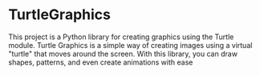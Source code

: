 # TurtleGraphics
 This project is a Python library for creating graphics using the Turtle module. Turtle Graphics is a simple way of creating images using a virtual "turtle" that moves around the screen. With this library, you can draw shapes, patterns, and even create animations with ease
